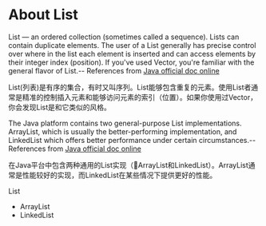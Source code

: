 # About List  

List — an ordered collection (sometimes called a sequence). Lists can contain duplicate elements. The user of a List generally has precise control over where in the list each element is inserted and can access elements by their integer index (position). If you've used Vector, you're familiar with the general flavor of List.-- References from [Java official doc online](https://docs.oracle.com/javase/tutorial/collections/interfaces/index.html)   

List(列表)是有序的集合，有时又叫序列。List能够包含重复的元素。使用List者通常是精准的控制插入元素和能够访问元素的索引（位置）。如果你使用过Vector，你会发现List是和它类似的风格。  


The Java platform contains two general-purpose List implementations. ArrayList, which is usually the better-performing implementation, and LinkedList which offers better performance under certain circumstances.-- References from [Java official doc online](https://docs.oracle.com/javase/tutorial/collections/interfaces/list.html)  

在Java平台中包含两种通用的List实现（ArrayList和LinkedList）。ArrayList通常是性能较好的实现，而LinkedList在某些情况下提供更好的性能。

List  
- ArrayList
- LinkedList
